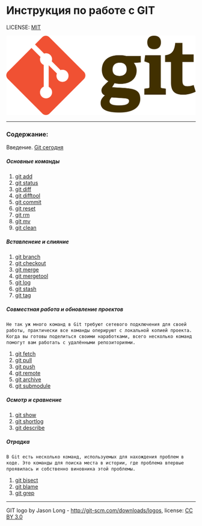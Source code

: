 # Инструкция по работе с GIT

LICENSE: [MIT](./License.md)

![Git-logo](./assets/Git-logo.png)

---

### Содержание:

  Введение. [Git сегодня](./today.md)

##### Основные команды
1. [git add](./add.md)
2. [git status](./status.md)
3. [git diff](./diff.md)
4. [git difftool](difftool.md)
5. [git commit](commit.md)
6. [git reset](reset.md)
7. [git rm](rm.md)
8. [git mv](mv.md)
9. [git clean](clean.md)

##### Вставленеие и слияние
1. [git branch](branch.md)
2. [git checkout](checkout.md)
3. [git merge](merge.md)
4. [git mergetool](mergetool.md)
5. [git log](log.md)
6. [git stash](stash.md)
7. [git tag](tag.md)

##### Совместная работа и обновление проектов 
    Не так уж много команд в Git требуют сетевого подключения для своей работы, практически все команды оперируют с локальной копией проекта. Когда вы готовы поделиться своими наработками, всего несколько команд помогут вам работать с удалёнными репозиториями.
1. [git fetch](fetch.md)
2. [git pull](pull.md)
3. [git push](push.md)
4. [git remote](remote.md)
5. [git archive](archive.md)
6. [git submodule](submodule.md)

##### Осмотр и сравнение
1. [git show](show.md)
2. [git shortlog](shortlog.md)
3. [git describe](describe.md)

##### Отрадка
    В Git есть несколько команд, используемых для нахождения проблем в коде. Это команды для поиска места в истории, где проблема впервые проявилась и собственно виновника этой проблемы.
1. [git bisect](bisect.md)
2. [git blame](blame.md)
3. [git grep](grep.md)
---

GIT logo by Jason Long - http://git-scm.com/downloads/logos, license: [CC BY 3.0](https://creativecommons.org/licenses/by/3.0/)
